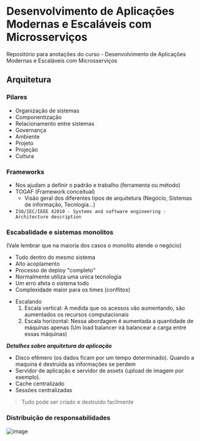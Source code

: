 # Desenvolvimento de Aplicações Modernas e Escaláveis com Microsserviços
Repositório para anotações do curso - Desenvolvimento de Aplicações Modernas e Escaláveis com Microsserviços

## Arquitetura

### Pilares
- Organização de sistemas
- Componentização
- Relacionamento entre sistemas
- Governança
- Ambiente
- Projeto
- Projeção
- Cultura
  
### Frameworks 
- Nos ajudam a definir o padrão e trabalho (ferramenta ou método)
- TOGAF (Framework conceitual)
  - Visão geral dos diferentes tipos de arquitetura (Negócio, Sistemas de informação, Tecnlogia...)
- `ISO/IEC/IEEE 42010 - Systems and software engineering - Architecture description`

### Escabalidade e sistemas monolitos
(Vale lembrar que na maioria dos casos o monolito atende o negócio)

- Tudo dentro do mesmo sistema
- Alto acoplamento
- Processo de deploy "completo"
- Normalmente utiliza uma unica tecnologia
- Um erro afeta o sistema todo
- Complexidade maior para os times (conflitos)

* Escalando
  1. Escala vertical: A medida que os acessos vão aumentando, são aumentados os recursos computacionais
  2. Escala horizontal: Nessa abordagem é aumentada a quantidade de máquinas apenas (Um load balancer irá balancear a carga entre essas máquinas)
 
 ***Detalhes sobre arquitetura da aplicação***
- Disco efêmero (os dados ficam por um tempo determinado). Quando a maquina é destruida as informações se perdem
- Servidor de aplicação e servidor de assets (upload de imagem por exemplo). 
- Cache centralizado
- Sessões centralizadas
> Tudo pode ser criado e destruido facilmente

### Distribuição de responsabilidades
![image]()

